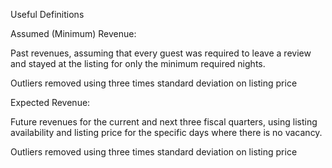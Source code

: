 Useful Definitions



Assumed (Minimum) Revenue:

Past revenues, assuming that every guest was required to leave a review and stayed at the listing for only the minimum required nights. 

Outliers removed using three times standard deviation on listing price




Expected Revenue:

Future revenues for the current and next three fiscal quarters, using listing availability and listing price for the specific days where there is no vacancy.

Outliers removed using three times standard deviation on listing price
